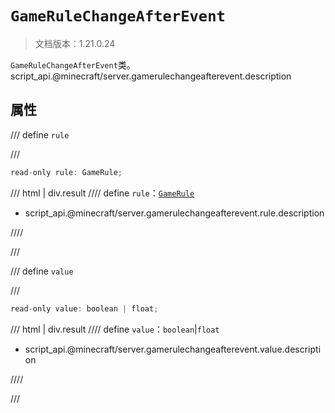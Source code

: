 # `GameRuleChangeAfterEvent`

> 文档版本：1.21.0.24

`GameRuleChangeAfterEvent`类。script_api.@minecraft/server.gamerulechangeafterevent.description

## 属性

/// define
`rule`


///

```js
read-only rule: GameRule;
```

/// html | div.result
//// define
`rule`：[`GameRule`](./gamerule.md)

- script_api.@minecraft/server.gamerulechangeafterevent.rule.description


////

///


/// define
`value`


///

```js
read-only value: boolean | float;
```

/// html | div.result
//// define
`value`：`boolean`|`float`

- script_api.@minecraft/server.gamerulechangeafterevent.value.description


////

///

